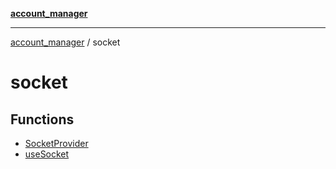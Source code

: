 [**account_manager**](../README.md)

***

[account_manager](../modules.md) / socket

# socket

## Functions

- [SocketProvider](functions/SocketProvider.md)
- [useSocket](functions/useSocket.md)

